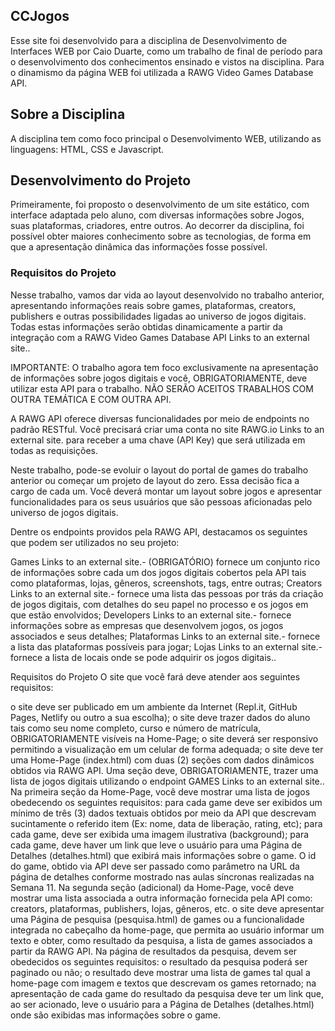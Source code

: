 ## CCJogos
Esse site foi desenvolvido para a disciplina de Desenvolvimento de Interfaces WEB por Caio Duarte, como um trabalho de final de período para o desenvolvimento dos conhecimentos ensinado e vistos na disciplina. Para o dinamismo da página WEB foi utilizada a RAWG Video Games Database API.


## Sobre a Disciplina
A disciplina tem como foco principal o Desenvolvimento WEB, utilizando as linguagens: HTML, CSS e Javascript. 


## Desenvolvimento do Projeto
Primeiramente, foi proposto o desenvolvimento de um site estático, com interface adaptada pelo aluno, com diversas informações sobre Jogos, suas plataformas, criadores, entre outros. Ao decorrer da disciplina, foi possível obter maiores conhecimento sobre as tecnologias, de forma em que a apresentação dinâmica das informações fosse possível.


### Requisitos do Projeto
Nesse trabalho, vamos dar vida ao layout desenvolvido no trabalho anterior, apresentando informações reais sobre games, plataformas, creators, publishers e outras possibilidades ligadas ao universo de jogos digitais. Todas estas informações serão obtidas dinamicamente a partir da integração com a RAWG Video Games Database API Links to an external site..

IMPORTANTE: O trabalho agora tem foco exclusivamente na apresentação de informações sobre jogos digitais e você, OBRIGATORIAMENTE, deve utilizar esta API para o trabalho. NÃO SERÃO ACEITOS TRABALHOS COM OUTRA TEMÁTICA E COM OUTRA API. 

A RAWG API oferece diversas funcionalidades por meio de endpoints no padrão RESTful.  Você precisará criar uma conta no site RAWG.io Links to an external site. para receber a uma chave (API Key) que será utilizada em todas as requisições.

Neste trabalho, pode-se evoluir o layout do portal de games do trabalho anterior ou começar um projeto de layout do zero. Essa decisão fica a cargo de cada um. Você deverá montar um layout sobre jogos e apresentar funcionalidades para os seus usuários que são pessoas aficionadas pelo universo de jogos digitais.

Dentre os endpoints providos pela RAWG API, destacamos os seguintes que podem ser utilizados no seu projeto:  

Games Links to an external site.- (OBRIGATÓRIO) fornece um conjunto rico de informações sobre cada um dos jogos digitais cobertos pela API tais como plataformas, lojas, gêneros, screenshots, tags, entre outras; 
Creators Links to an external site.- fornece uma lista das pessoas por trás da criação de jogos digitais, com detalhes do seu papel no processo e os jogos em que estão envolvidos;
Developers Links to an external site.- fornece informações sobre as empresas que desenvolvem jogos, os jogos associados e seus detalhes;
Plataformas Links to an external site.- fornece a lista das plataformas possíveis para jogar;
Lojas Links to an external site.- fornece a lista de locais onde se pode adquirir os jogos digitais..
 

Requisitos do Projeto
O site que você fará deve atender aos seguintes requisitos: 

o site deve ser publicado em um ambiente da Internet (Repl.it, GitHub Pages, Netlify ou outro a sua escolha); 
o site deve trazer dados do aluno tais como seu nome completo, curso e número de matrícula, OBRIGATORIAMENTE visíveis na Home-Page;
o site deverá ser responsivo permitindo a visualização em um celular de forma adequada;
o site deve ter uma Home-Page (index.html) com duas (2) seções com dados dinâmicos obtidos via RAWG API. Uma seção deve, OBRIGATORIAMENTE, trazer uma lista de jogos digitais utilizando o endpoint GAMES Links to an external site..
Na primeira seção da Home-Page, você deve mostrar uma lista de jogos obedecendo os seguintes requisitos:
para cada game deve ser exibidos um mínimo de três (3) dados textuais obtidos por meio da API que descrevam sucintamente o referido item (Ex: nome, data de liberação, rating, etc);
para cada game, deve ser exibida uma imagem ilustrativa (background);
para cada game, deve haver um link que leve o usuário para uma Página de Detalhes (detalhes.html) que exibirá mais informações sobre o game. O id do game, obtido via API deve ser passado como parâmetro na URL  da página de detalhes conforme mostrado nas aulas síncronas realizadas na Semana 11. 
Na segunda seção (adicional) da Home-Page, você deve mostrar uma lista associada a outra informação fornecida pela API como: creators, plataformas, publishers, lojas, gêneros, etc.
o site deve apresentar uma Página de pesquisa (pesquisa.html) de games ou a funcionalidade integrada no cabeçalho da home-page, que permita ao usuário informar um texto e obter, como resultado da pesquisa, a lista de games associados a partir da RAWG API. 
Na página de resultados da pesquisa, devem ser obedecidos os seguintes requisitos:
o resultado da pesquisa poderá ser paginado ou não;
o resultado deve mostrar uma lista de games tal qual a home-page com imagem e textos que descrevam os games retornado;
na apresentação de cada game do resultado da pesquisa deve ter um link que, ao ser acionado, leve o usuário para a Página de Detalhes (detalhes.html) onde são exibidas mas informações sobre o game.
